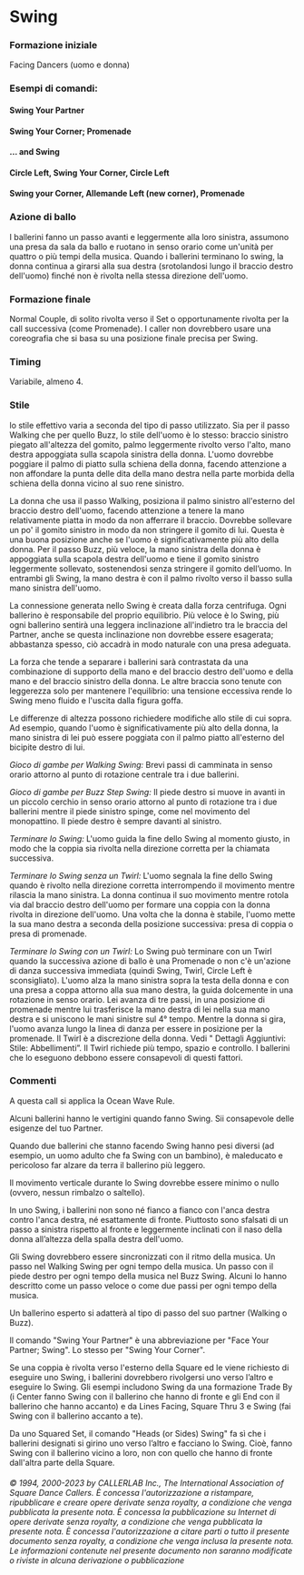 # Swing

### Formazione iniziale
Facing Dancers (uomo e donna)

### Esempi di comandi:
#### Swing Your Partner
#### Swing Your Corner; Promenade
#### ... and Swing
#### Circle Left, Swing Your Corner, Circle Left
#### Swing your Corner, Allemande Left (new corner), Promenade

### Azione di ballo
I ballerini fanno un passo avanti e leggermente alla loro sinistra, assumono una presa da sala
da ballo e ruotano in senso orario come un'unità per quattro o più tempi della musica. Quando i ballerini
terminano lo swing, la donna continua a girarsi alla sua destra (srotolandosi lungo il braccio destro
dell'uomo) finché non è rivolta nella stessa direzione dell'uomo.

### Formazione finale
Normal Couple, di solito rivolta verso il Set o opportunamente rivolta per la call successiva
(come Promenade). I caller non dovrebbero usare una coreografia che si basa su una posizione finale precisa
per Swing.

### Timing
Variabile, almeno 4.

### Stile
lo stile effettivo varia a seconda del tipo di passo utilizzato. Sia per il passo Walking che per quello Buzz,
lo stile dell'uomo è lo stesso: braccio sinistro piegato all'altezza del gomito, palmo leggermente rivolto verso
l'alto, mano destra appoggiata sulla scapola sinistra della donna. L'uomo dovrebbe poggiare il palmo di piatto
sulla schiena della donna, facendo attenzione a non affondare la punta delle dita della mano destra nella
parte morbida della schiena della donna vicino al suo rene sinistro.

La donna che usa il passo Walking, posiziona il palmo sinistro all'esterno del braccio destro dell'uomo,
facendo attenzione a tenere la mano relativamente piatta in modo da non afferrare il braccio. Dovrebbe
sollevare un po' il gomito sinistro in modo da non stringere il gomito di lui. Questa è una buona posizione
anche se l'uomo è significativamente più alto della donna. Per il passo Buzz, più veloce, la mano sinistra
della donna è appoggiata sulla scapola destra dell'uomo e tiene il gomito sinistro leggermente sollevato,
sostenendosi senza stringere il gomito dell’uomo. In entrambi gli Swing, la mano destra è con il palmo rivolto
verso il basso sulla mano sinistra dell'uomo.

La connessione generata nello Swing è creata dalla forza centrifuga. Ogni ballerino è responsabile del
proprio equilibrio. Più veloce è lo Swing, più ogni ballerino sentirà una leggera inclinazione all'indietro tra le
braccia del Partner, anche se questa inclinazione non dovrebbe essere esagerata; abbastanza spesso, ciò
accadrà in modo naturale con una presa adeguata.

La forza che tende a separare i ballerini sarà contrastata da una combinazione di supporto della mano e del
braccio destro dell'uomo e della mano e del braccio sinistro della donna. Le altre braccia sono tenute con
leggerezza solo per mantenere l'equilibrio: una tensione eccessiva rende lo Swing meno fluido e l'uscita dalla
figura goffa.

Le differenze di altezza possono richiedere modifiche allo stile di cui sopra. Ad esempio, quando l'uomo è
significativamente più alto della donna, la mano sinistra di lei può essere poggiata con il palmo piatto
all'esterno del bicipite destro di lui.

*Gioco di gambe per Walking Swing:* Brevi passi di camminata in senso orario attorno al punto di rotazione
centrale tra i due ballerini.

*Gioco di gambe per Buzz Step Swing:* Il piede destro si muove in avanti in un piccolo cerchio in senso orario
attorno al punto di rotazione tra i due ballerini mentre il piede sinistro spinge, come nel movimento del
monopattino. Il piede destro è sempre davanti al sinistro.

*Terminare lo Swing:* L'uomo guida la fine dello Swing al momento giusto, in modo che la coppia sia rivolta
nella direzione corretta per la chiamata successiva.

*Terminare lo Swing senza un Twirl:* L'uomo segnala la fine dello Swing quando è rivolto nella direzione
corretta interrompendo il movimento mentre rilascia la mano sinistra. La donna continua il suo movimento
mentre rotola via dal braccio destro dell'uomo per formare una coppia con la donna rivolta in direzione
dell'uomo. Una volta che la donna è stabile, l'uomo mette la sua mano destra a seconda della posizione
successiva: presa di coppia o presa di promenade.

*Terminare lo Swing con un Twirl:* Lo Swing può terminare con un Twirl quando la successiva azione di ballo
è una Promenade o non c'è un'azione di danza successiva immediata (quindi Swing, Twirl, Circle Left è
sconsigliato). L'uomo alza la mano sinistra sopra la testa della donna e con una presa a coppa attorno alla
sua mano destra, la guida dolcemente in una rotazione in senso orario. Lei avanza di tre passi, in una
posizione di promenade mentre lui trasferisce la mano destra di lei nella sua mano destra e si uniscono le
mani sinistre sul 4° tempo. Mentre la donna si gira, l'uomo avanza lungo la linea di danza per essere in
posizione per la promenade. Il Twirl è a discrezione della donna. Vedi " Dettagli Aggiuntivi: Stile:
Abbellimenti”. Il Twirl richiede più tempo, spazio e controllo. I ballerini che lo eseguono debbono essere
consapevoli di questi fattori.

### Commenti
A questa call si applica la Ocean Wave Rule.

Alcuni ballerini hanno le vertigini quando fanno Swing. Sii consapevole delle esigenze del tuo Partner.

Quando due ballerini che stanno facendo Swing hanno pesi diversi (ad esempio, un uomo adulto che fa Swing
con un bambino), è maleducato e pericoloso far alzare da terra il ballerino più leggero.

Il movimento verticale durante lo Swing dovrebbe essere minimo o nullo (ovvero, nessun rimbalzo o saltello).

In uno Swing, i ballerini non sono né fianco a fianco con l'anca destra contro l'anca destra, né esattamente di
fronte. Piuttosto sono sfalsati di un passo a sinistra rispetto al fronte e leggermente inclinati con il naso della
donna all’altezza della spalla destra dell'uomo.

Gli Swing dovrebbero essere sincronizzati con il ritmo della musica. Un passo nel Walking Swing per ogni
tempo della musica. Un passo con il piede destro per ogni tempo della musica nel Buzz Swing. Alcuni lo
hanno descritto come un passo veloce o come due passi per ogni tempo della musica.

Un ballerino esperto si adatterà al tipo di passo del suo partner (Walking o Buzz).

Il comando "Swing Your Partner" è una abbreviazione per "Face Your Partner; Swing". Lo stesso per "Swing
Your Corner".

Se una coppia è rivolta verso l'esterno della Square ed le viene richiesto di eseguire uno Swing, i ballerini
dovrebbero rivolgersi uno verso l’altro e eseguire lo Swing. Gli esempi includono Swing da una formazione
Trade By (i Center fanno Swing con il ballerino che hanno di fronte e gli End con il ballerino che hanno
accanto) e da Lines Facing, Square Thru 3 e Swing (fai Swing con il ballerino accanto a te).

Da uno Squared Set, il comando "Heads (or Sides) Swing" fa sì che i ballerini designati si girino uno verso
l’altro e facciano lo Swing. Cioè, fanno Swing con il ballerino vicino a loro, non con quello che hanno di fronte
dall'altra parte della Square.

###### © 1994, 2000-2023 by CALLERLAB Inc., The International Association of Square Dance Callers.  È concessa l'autorizzazione a ristampare, ripubblicare e creare opere derivate senza royalty, a condizione che venga pubblicata la presente nota. È concessa la pubblicazione su Internet di opere derivate senza royalty, a condizione che venga pubblicata la presente nota. È concessa l'autorizzazione a citare parti o tutto il presente documento senza royalty, a condizione che venga inclusa la presente nota. Le informazioni contenute nel presente documento non saranno modificate o riviste in alcuna derivazione o pubblicazione
